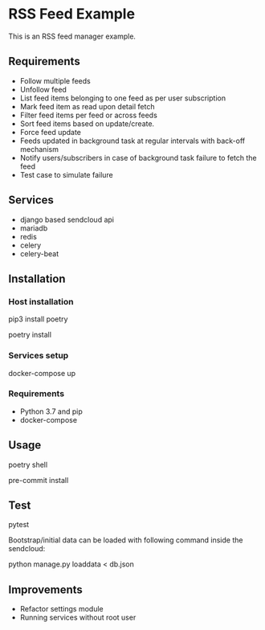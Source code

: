 # RSS Feed Example

This is an RSS feed manager example.

## Requirements
* Follow multiple feeds
* Unfollow feed
* List feed items belonging to one feed as per user subscription
* Mark feed item as read upon detail fetch
* Filter feed items per feed or across feeds
* Sort feed items based on update/create.
* Force feed update
* Feeds updated in background task at regular intervals with back-off mechanism
* Notify users/subscribers in case of background task failure to fetch the feed
* Test case to simulate failure

## Services
* django based sendcloud api
* mariadb
* redis
* celery
* celery-beat

## Installation

### Host installation
  pip3 install poetry

  poetry install

### Services setup
  docker-compose up

### Requirements
* Python 3.7 and pip
* docker-compose

## Usage
  poetry shell

  pre-commit install

## Test
   pytest

Bootstrap/initial data can be loaded with following command inside the sendcloud:

python manage.py loaddata < db.json


## Improvements
* Refactor settings module
* Running services without root user
